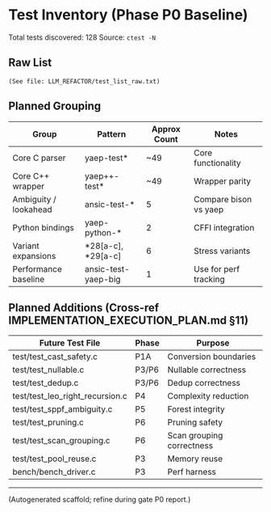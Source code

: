 # Test Inventory (Phase P0 Baseline)

Total tests discovered: 128
Source: `ctest -N`

## Raw List

```
(See file: LLM_REFACTOR/test_list_raw.txt)
```

## Planned Grouping

| Group | Pattern | Approx Count | Notes |
|-------|---------|--------------|-------|
| Core C parser | yaep-test* | ~49 | Core functionality |
| Core C++ wrapper | yaep++-test* | ~49 | Wrapper parity |
| Ambiguity / lookahead | ansic-test-* | 5 | Compare bison vs yaep |
| Python bindings | yaep-python-* | 2 | CFFI integration |
| Variant expansions | *28[a-c], *29[a-c] | 6 | Stress variants |
| Performance baseline | ansic-test-yaep-big | 1 | Use for perf tracking |

## Planned Additions (Cross-ref IMPLEMENTATION_EXECUTION_PLAN.md §11)

| Future Test File | Phase | Purpose |
|------------------|-------|---------|
| test/test_cast_safety.c | P1A | Conversion boundaries |
| test/test_nullable.c | P3/P6 | Nullable correctness |
| test/test_dedup.c | P3/P6 | Dedup correctness |
| test/test_leo_right_recursion.c | P4 | Complexity reduction |
| test/test_sppf_ambiguity.c | P5 | Forest integrity |
| test/test_pruning.c | P6 | Pruning safety |
| test/test_scan_grouping.c | P6 | Scan grouping correctness |
| test/test_pool_reuse.c | P3 | Memory reuse |
| bench/bench_driver.c | P3 | Perf harness |

---

(Autogenerated scaffold; refine during gate P0 report.)
